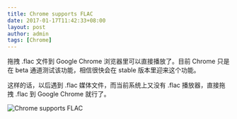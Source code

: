 ```yaml
---
title: Chrome supports FLAC
date: 2017-01-17T11:42:33+08:00
layout: post
author: admin
tags: [Chrome]
---
```


拖拽 .flac 文件到 Google Chrome 浏览器里可以直接播放了。目前 Chrome 只是在 beta 通道测试该功能，相信很快会在 stable 版本里迎来这个功能。

这样的话，以后遇到 .flac 媒体文件，而当前系统上又没有 .flac 播放器，直接拖拽 .flac 到 Google Chrome 就行了。

![Chrome supports FLAC]({{site.url}}/images/google-chrome-supports-flac.png)

